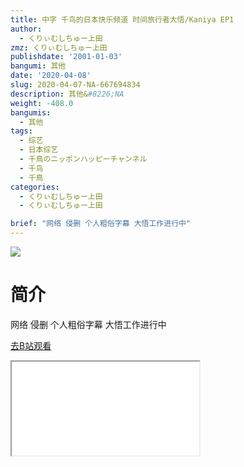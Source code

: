 ```yaml
---
title: 中字 千鸟的日本快乐频道 时间旅行者大悟/Kaniya EP1
author:
  - くりぃむしちゅー上田
zmz: くりぃむしちゅー上田
publishdate: '2001-01-03'
bangumi: 其他
date: '2020-04-08'
slug: 2020-04-07-NA-667694834
description: 其他&#8226;NA
weight: -408.0
bangumis:
  - 其他
tags:
  - 综艺
  - 日本综艺
  - 千鳥のニッポンハッピーチャンネル
  - 千鸟
  - 千鳥
categories:
  - くりぃむしちゅー上田
  - くりぃむしちゅー上田

brief: "网络 侵删 个人粗俗字幕 大悟工作进行中"
---
```

![](https://raw.githubusercontent.com/tcgriffith/owaraisite/master/static/tmpimg/0e553bfb115ec649caedaead9efe380e0fe2cc35.jpg.480.jpg)
# 简介  
网络
侵删 个人粗俗字幕
大悟工作进行中  

[去B站观看](https://www.bilibili.com/video/av667694834/)
<div class ="resp-container"><iframe class="testiframe" src="//player.bilibili.com/player.html?aid=667694834"", scrolling="no", allowfullscreen="true" > </iframe></div> 
